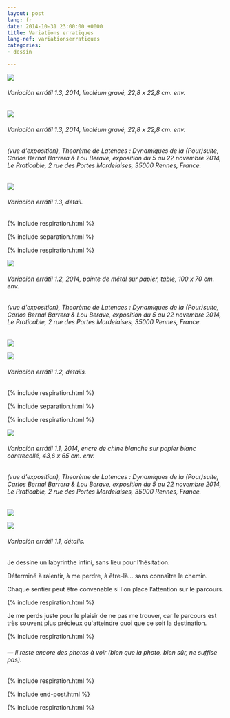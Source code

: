 ```yaml
---
layout: post
lang: fr
date: 2014-10-31 23:00:00 +0000
title: Variations erratiques
lang-ref: variationserratiques
categories:
- dessin

---
```

![](/mepierdoparaver/imgs/variacion-erratil-1-3-1-up.jpg)

###### _Variación errátil 1.3_, 2014, linoléum gravé, 22,8 x 22,8 cm. env.

![](/mepierdoparaver/imgs/variacion-erratil-1-3-2-up.jpg)

###### _Variación errátil 1.3_, 2014, linoléum gravé, 22,8 x 22,8 cm. env.

###### (vue d'exposition), _Theorème de Latences : Dynamiques de la (Pour)suite_, Carlos Bernal Barrera & Lou Berave, exposition du 5 au 22 novembre 2014, Le Praticable, 2 rue des Portes Mordelaises, 35000 Rennes, France.

![](/mepierdoparaver/imgs/variacion-erratil-1-3-7-up.jpg)

###### _Variación errátil 1.3_, détail.

{% include respiration.html %}

{% include separation.html %}

{% include respiration.html %}

![](/mepierdoparaver/imgs/variacion-erratil-1-2-1-up.jpg)

###### _Variación errátil 1.2_, 2014, pointe de métal sur papier, table, 100 x 70 cm. env.

###### (vue d'exposition), _Theorème de Latences : Dynamiques de la (Pour)suite_, Carlos Bernal Barrera & Lou Berave, exposition du 5 au 22 novembre 2014, Le Praticable, 2 rue des Portes Mordelaises, 35000 Rennes, France.

![](/mepierdoparaver/imgs/variacion-erratil-1-2-7-up.jpg)

![](/mepierdoparaver/imgs/variacion-erratil-1-2-9-up.jpg)

###### _Variación errátil 1.2_, détails.

{% include respiration.html %}

{% include separation.html %}

{% include respiration.html %}

![](/mepierdoparaver/imgs/variacion-erratil-1-1-2-up.jpg)

###### _Variación errátil 1.1_, 2014, encre de chine blanche sur papier blanc contrecollé, 43,6 x 65 cm. env.

###### (vue d'exposition), _Theorème de Latences : Dynamiques de la (Pour)suite_, Carlos Bernal Barrera & Lou Berave, exposition du 5 au 22 novembre 2014, Le Praticable, 2 rue des Portes Mordelaises, 35000 Rennes, France.

![](/mepierdoparaver/imgs/variacion-erratil-1-1-6-up.jpg)

![](/mepierdoparaver/imgs/variacion-erratil-1-1-9-up.jpg)

###### _Variación errátil 1.1_, détails.

Je dessine un labyrinthe infini, sans lieu pour l'hésitation.

Déterminé à ralentir, à me perdre, à être-là... sans connaître le chemin.

Chaque sentier peut être convenable si l'on place l’attention sur le parcours.

{% include respiration.html %}

Je me perds juste pour le plaisir de ne pas me trouver, car le parcours est très souvent plus précieux qu'atteindre quoi que ce soit la destination.

{% include respiration.html %}

###### **_—_** _Il reste encore des photos à voir (bien que la photo, bien sûr, ne suffise pas)._

{% include respiration.html %}

{% include end-post.html %}

{% include respiration.html %}